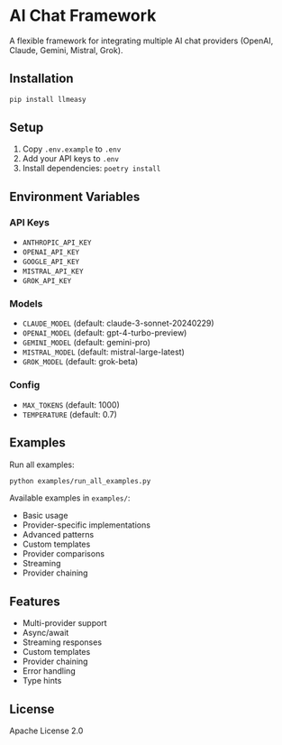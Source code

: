 # AI Chat Framework

A flexible framework for integrating multiple AI chat providers (OpenAI, Claude, Gemini, Mistral, Grok).

## Installation

```bash
pip install llmeasy
```

## Setup

1. Copy `.env.example` to `.env`
2. Add your API keys to `.env`
3. Install dependencies: `poetry install`

## Environment Variables

### API Keys
- `ANTHROPIC_API_KEY`
- `OPENAI_API_KEY` 
- `GOOGLE_API_KEY`
- `MISTRAL_API_KEY`
- `GROK_API_KEY`

### Models
- `CLAUDE_MODEL` (default: claude-3-sonnet-20240229)
- `OPENAI_MODEL` (default: gpt-4-turbo-preview)
- `GEMINI_MODEL` (default: gemini-pro)
- `MISTRAL_MODEL` (default: mistral-large-latest)
- `GROK_MODEL` (default: grok-beta)

### Config
- `MAX_TOKENS` (default: 1000)
- `TEMPERATURE` (default: 0.7)

## Examples

Run all examples:
```bash
python examples/run_all_examples.py
```

Available examples in `examples/`:
- Basic usage
- Provider-specific implementations
- Advanced patterns
- Custom templates
- Provider comparisons
- Streaming
- Provider chaining

## Features

- Multi-provider support
- Async/await
- Streaming responses
- Custom templates
- Provider chaining
- Error handling
- Type hints

## License

Apache License 2.0